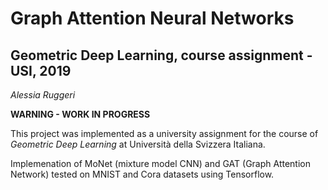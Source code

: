 # Graph Attention Neural Networks
## Geometric Deep Learning, course assignment - USI, 2019
*Alessia Ruggeri*

**WARNING - WORK IN PROGRESS**

This project was implemented as a university assignment for the course of *Geometric Deep Learning* at Università della Svizzera Italiana.

Implemenation of MoNet (mixture model CNN) and GAT (Graph Attention Network) tested on MNIST and Cora datasets using Tensorflow.
